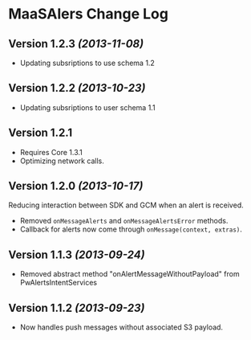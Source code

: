 MaaSAlers Change Log
==========
Version 1.2.3 *(2013-11-08)*
----------------------------
 * Updating subsriptions to use schema 1.2
 
Version 1.2.2 *(2013-10-23)*
----------------------------
 * Updating subsriptions to user schema 1.1
 
Version 1.2.1
----------------------------
 * Requires Core 1.3.1
 * Optimizing network calls.

Version 1.2.0 *(2013-10-17)*
----------------------------
Reducing interaction between SDK and GCM when an alert is received.
 * Removed `onMessageAlerts` and `onMessageAlertsError` methods.
 * Callback for alerts now come through `onMessage(context, extras)`.

Version 1.1.3 *(2013-09-24)*
----------------------------
 * Removed abstract method "onAlertMessageWithoutPayload" from PwAlertsIntentServices
 
Version 1.1.2 *(2013-09-23)*
----------------------------
 * Now handles push messages without associated S3 payload.
